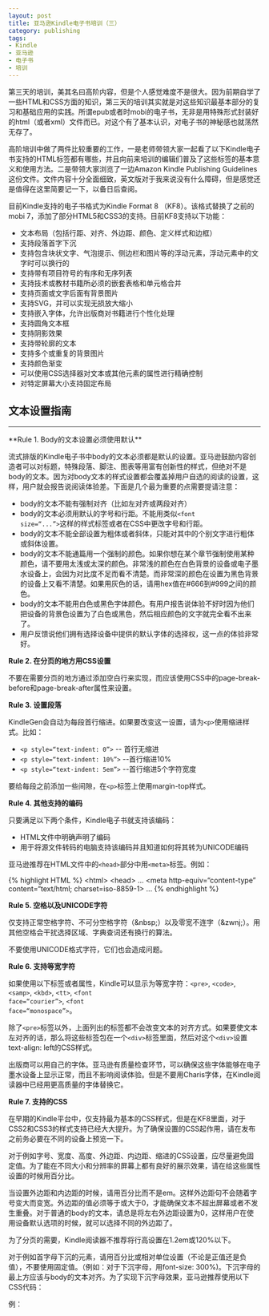 ```yaml
---
layout: post
title: 亚马逊Kindle电子书培训（三）
category: publishing
tags:
- Kindle
- 亚马逊
- 电子书
- 培训
---
```

第三天的培训，美其名曰高阶内容，但是个人感觉难度不是很大。因为前期自学了一些HTML和CSS方面的知识，第三天的培训其实就是对这些知识最基本部分的复习和基础应用的实践。所谓epub或者时mobi的电子书，无非是用特殊形式封装好的html（或者xml）文件而已。对这个有了基本认识，对电子书的神秘感也就荡然无存了。
<!--more-->

高阶培训中做了两件比较重要的工作，一是老师带领大家一起看了以下Kindle电子书支持的HTML标签都有哪些，并且向前来培训的编辑们普及了这些标签的基本意义和使用方法。二是带领大家浏览了一边Amazon Kindle Publishing Guidelines这份文件。文件内容十分全面细致，英文版对于我来说没有什么障碍，但是感觉还是值得在这里简要记一下，以备日后查阅。

目前Kindle支持的电子书格式为Kindle Format 8 （KF8）。该格式替换了之前的mobi 7，添加了部分HTML5和CSS3的支持。目前KF8支持以下功能：

* 文本布局（包括行距、对齐、外边距、颜色、定义样式和边框）
* 支持段落首字下沉
* 支持包含块状文字、气泡提示、侧边栏和图片等的浮动元素，浮动元素中的文字时可以换行的
* 支持带有项目符号的有序和无序列表
* 支持技术或教材书籍所必须的嵌套表格和单元格合并
* 支持页面或文字后面有背景图片
* 支持SVG，并可以实现无损放大缩小
* 支持嵌入字体，允许出版商对书籍进行个性化处理
* 支持圆角文本框
* 支持阴影效果
* 支持带轮廓的文本
* 支持多个或重复的背景图片
* 支持颜色渐变
* 可以使用CSS选择器对文本或其他元素的属性进行精确控制
* 对特定屏幕大小支持固定布局

## 文本设置指南
<hr>
**Rule 1. Body的文本设置必须使用默认**

流式排版的Kindle电子书中body的文本必须都是默认的设置。亚马逊鼓励内容创造者可以对标题，特殊段落、脚注、图表等用富有创新性的样式，但绝对不是body的文本。因为对body文本的样式设置都会覆盖掉用户自选的阅读的设置，这样，用户就会报告说阅读体验差。下面是几个最为重要的点需要提请注意：
* body的文本不能有强制对齐（比如左对齐或两段对齐）
* body的文本必须用默认的字号和行距。不能用类似<code>&lt;font size=“...”></code>这样的样式标签或者在CSS中更改字号和行距。
* body的文本不能全部设置为粗体或者斜体，只能对其中的个别文字进行粗体或斜体设置。
* body的文本不能通篇用一个强制的颜色。如果你想在某个章节强制使用某种颜色，请不要用太浅或太深的颜色。非常浅的颜色在白色背景的设备或电子墨水设备上，会因为对比度不足而看不清楚。而非常深的颜色在设置为黑色背景的设备上又看不清楚。如果用灰色的话，请用hex值在#666到#999之间的颜色。
* body的文本不能用白色或黑色字体颜色。有用户报告说体验不好时因为他们把设备的背景色设置为了白色或黑色，然后相应颜色的文字就完全看不出来了。
* 用户反馈说他们拥有选择设备中提供的默认字体的选择权，这一点的体验非常好。

**Rule 2. 在分页的地方用CSS设置**

不要在需要分页的地方通过添加空白行来实现，而应该使用CSS中的page-break-before和page-break-after属性来设置。

**Rule 3. 设置段落**

KindleGen会自动为每段首行缩进。如果要改变这一设置，请为<code>&lt;p></code>使用缩进样式。比如：
* <code>&lt;p style=“text-indent: 0”></code> -- 首行无缩进
* <code>&lt;p style=“text-indent: 10%”></code> --首行缩进10%
* <code>&lt;p style=“text-indent: 5em”></code> --首行缩进5个字符宽度

要给每段之前添加一些间隙，在<code>&lt;p></code>标签上使用margin-top样式。

**Rule 4. 其他支持的编码**

只要满足以下两个条件，Kindle电子书就支持该编码：
* HTML文件中明确声明了编码
* 用于将源文件转码的电脑支持该编码并且知道如何将其转为UNICODE编码

亚马逊推荐在HTML文件中的<code>&lt;head></code>部分中用<code>&lt;meta></code>标签。例如：

{% highlight HTML %}
&lt;html&gt;
&lt;head&gt;
...
&lt;meta http-equiv=“content-type” content=“text/html; charset=iso-8859-1&gt;
...
{% endhighlight %}

**Rule 5. 空格以及UNICODE字符**

仅支持正常空格字符、不可分空格字符（\&nbsp;）以及零宽不连字（\&zwnj;）。用其他空格会干扰选择区域、字典查词还有换行的算法。

不要使用UNICODE格式字符，它们也会造成问题。

**Rule 6. 支持等宽字符**

如果使用以下标签或者属性，Kindle可以显示为等宽字符：<code>&lt;pre></code>, <code>&lt;code></code>, <code>&lt;samp></code>, <code>&lt;kbd></code>, <code>&lt;tt></code>, <code>&lt;font face=“courier”></code>, <code>&lt;font face=“monospace”></code>。

除了<code>&lt;pre></code>标签以外，上面列出的标签都不会改变文本的对齐方式。如果要使文本左对齐的话，那么将这些标签包在一个<code>&lt;div></code>标签里面，然后对这个<code>&lt;div></code>设置text-align: left的CSS样式。

出版商可以用自己的字体。亚马逊有质量检查环节，可以确保这些字体能够在电子墨水设备上显示正常，而且不影响阅读体验。但是不要用Charis字体，在Kindle阅读器中已经用更高质量的字体替换它。

**Rule 7. 支持的CSS**

在早期的Kindle平台中，仅支持最为基本的CSS样式，但是在KF8里面，对于CSS2和CSS3的样式支持已经大大提升。为了确保设置的CSS起作用，请在发布之前务必要在不同的设备上预览一下。

对于例如字号、宽度、高度、外边距、内边距、缩进的CSS设置，应尽量避免固定值。为了能在不同大小和分辨率的屏幕上都有良好的展示效果，请在给这些属性设置的时候用百分比。

当设置外边距和内边距的时候，请用百分比而不是em。这样外边距句不会随着字号变大而变宽。外边距的值必须等于或大于0，才能确保文本不超出屏幕或者不发生重叠。对于普通的body的文本，请总是将左右外边距设置为0，这样用户在使用设备默认选项的时候，就可以选择不同的外边距了。

为了分页的需要，Kindle阅读器不推荐将行高设置在1.2em或120%以下。

对于例如首字母下沉的元素，请用百分比或相对单位设置（不论是正值还是负值），不要使用固定值。（例如：对于下沉字母，用font-size: 300%)。下沉字母的最上方应该与body的文本对齐。为了实现下沉字母效果，亚马逊推荐使用以下CSS代码：

例：

